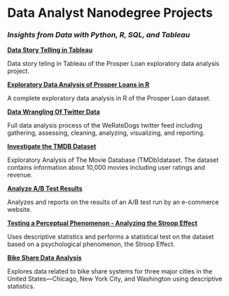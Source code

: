
# Data Analyst Nanodegree Projects
### *Insights from Data with Python, R, SQL, and Tableau*

**[Data Story Telling in Tableau](https://github.com/mpetersen000/DataAnalystNanodegreeProjects/tree/master/CreateTableauStory_ProsperLoans)**

Data story teling in Tableau of the Prosper Loan exploratory data analysis project.

**[Exploratory Data Analysis of Prosper Loans in R](https://github.com/mpetersen000/DataAnalystNanodegreeProjects/tree/master/ExploratoryDataAnalysisInR)**

A complete exploratory data analysis in R of the Prosper Loan dataset.

**[Data Wrangling Of Twitter Data](https://github.com/mpetersen000/DataAnalystNanodegreeProjects/tree/master/DataWranglingOfTwitter_WeRateDogs)**

Full data analysis process of the WeRateDogs twitter feed including gathering, assessing, cleaning, analyzing, visualizing, and reporting. 

**[Investigate the TMDB Dataset](https://github.com/mpetersen000/DataAnalystNanodegreeProjects/tree/master/InvestigateTMDBDataset)**

Exploratory Analysis of  The Movie Database (TMDb)dataset.  The dataset contains information about 10,000 movies including user ratings and revenue.

**[Analyze A/B Test Results](https://github.com/mpetersen000/DataAnalystNanodegreeProjects/tree/master/AnalyzeABTestResults)**

Analyzes and reports on the results of an A/B test run by an e-commerce website. 

**[Testing a Perceptual Phenomenon - Analyzing the Stroop Effect](https://github.com/mpetersen000/DataAnalystNanodegreeProjects/tree/master/TestPerceptualPhenomenon)**

Uses descriptive statistics and performs a statistical test on the dataset based on a psychological phenomenon, the Stroop Effect.

**[Bike Share Data Analysis](https://github.com/mpetersen000/DataAnalystNanodegreeProjects/tree/master/BikeShare)**

Explores data related to bike share systems for three major cities in the United States—Chicago, New York City, and Washington using descriptive statistics.
